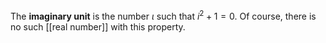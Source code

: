 The **imaginary unit** is the number $\iota$ such that $i^2 + 1 = 0$. Of course, there is no such [[real number]] with this property.